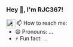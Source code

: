 ### Hey 👋, I'm RJC367!

<img align="left" width="24px" src="https://cdn.jsdelivr.net/npm/simple-icons@5.14.0/icons/discord.svg" />
<!--
**rhyscleary/rhyscleary** is a ✨ _special_ ✨ repository because its `README.md` (this file) appears on your GitHub profile.

Here are some ideas to get you started:

- 🔭 I’m currently working on ...
<!-- - 🌱 I’m currently learning ...
- 👯 I’m looking to collaborate on ...
- 🤔 I’m looking for help with ...
- 💬 Ask me about ... -->
- 📫 How to reach me: 
- 😄 Pronouns: ...
- ⚡ Fun fact: ...
